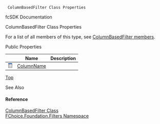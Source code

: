 ﻿     ColumnBasedFilter Class Properties                                                   

fcSDK Documentation

ColumnBasedFilter Class Properties

For a list of all members of this type, see [ColumnBasedFilter members](fcSDK~FChoice.Foundation.Filters.ColumnBasedFilter_members.md).

Public Properties

|   | Name | Description |
| --- | --- | --- |
| ![Public Property](dotnetimages/publicProperty.png) | [ColumnName](fcSDK~FChoice.Foundation.Filters.ColumnBasedFilter~ColumnName.md) |   |

[Top](#top)

See Also

#### Reference

[ColumnBasedFilter Class](fcSDK~FChoice.Foundation.Filters.ColumnBasedFilter.md)  
[FChoice.Foundation.Filters Namespace](fcSDK~FChoice.Foundation.Filters_namespace.md)